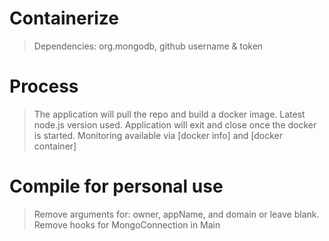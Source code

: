 # Containerize
> Dependencies: org.mongodb, github username & token

# Process
> The application will pull the repo and build a docker image. Latest node.js version used. Application will exit and close once the docker is started. Monitoring available via [docker info] and [docker container]


# Compile for personal use
> Remove arguments for: owner, appName, and domain or leave blank.
> Remove hooks for MongoConnection in Main 